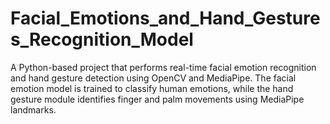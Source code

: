 # Facial_Emotions_and_Hand_Gestures_Recognition_Model
A Python-based project that performs real-time facial emotion recognition and hand gesture detection using OpenCV and MediaPipe. The facial emotion model is trained to classify human emotions, while the hand gesture module identifies finger and palm movements using MediaPipe landmarks.

